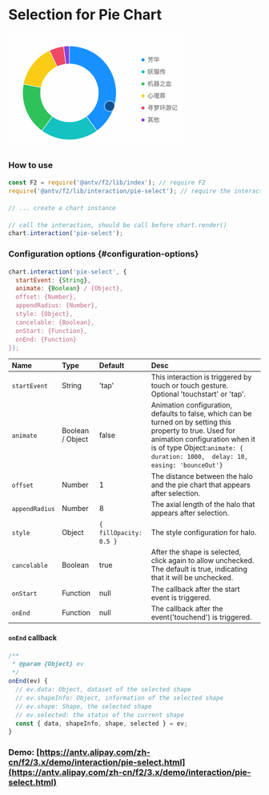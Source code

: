 # Selection for Pie Chart

![](../../.gitbook/assets/pie.gif)

### How to use

```javascript
const F2 = require('@antv/f2/lib/index'); // require F2
require('@antv/f2/lib/interaction/pie-select'); // require the interaction

// ... create a chart instance

// call the interaction, should be call before chart.render()
chart.interaction('pie-select');
```

### Configuration options {#configuration-options}

```javascript
chart.interaction('pie-select', {
  startEvent: {String},
  animate: {Boolean} / {Object},
  offset: {Number},
  appendRadius: {Number},
  style: {Object},
  cancelable: {Boolean},
  onStart: {Function},
  onEnd: {Function}
});
```

| Name | Type | Default | Desc |
| :--- | :--- | :--- | :--- |
| `startEvent` | String | 'tap' | This interaction is triggered  by touch or touch gesture. Optional 'touchstart' or 'tap'. |
| `animate` | Boolean / Object | false | Animation configuration, defaults to false, which can be turned on by setting this property to true. Used for animation configuration when it is of type Object:`animate: {  duration: 1000,  delay: 10,  easing: 'bounceOut'}` |
| `offset` | Number | 1 | The distance between the halo and the pie chart that appears after selection. |
| `appendRadius` | Number | 8 | The axial length of the halo that appears after selection. |
| `style` | Object | `{ fillOpacity: 0.5 }` | The style configuration for halo. |
| `cancelable` | Boolean | true | After the shape is selected, click again to allow unchecked. The default is true, indicating that it will be unchecked. |
| `onStart` | Function | null | The callback after the start event is triggered. |
| `onEnd` | Function | null | The callback after the event\('touchend'\) is triggered.  |

#### `onEnd` callback

```javascript
/**
 * @param {Object} ev
 */ 
onEnd(ev) {
  // ev.data: Object, dataset of the selected shape
  // ev.shapeInfo: Object, information of the selected shape
  // ev.shape: Shape, the selected shape
  // ev.selected: the status of the current shape
  const { data, shapeInfo, shape, selected } = ev;
}
```

### Demo: [https://antv.alipay.com/zh-cn/f2/3.x/demo/interaction/pie-select.html](https://antv.alipay.com/zh-cn/f2/3.x/demo/interaction/pie-select.html)



